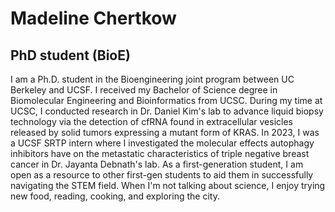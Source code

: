 # Madeline Chertkow
## PhD student (BioE)

I am a Ph.D. student in the Bioengineering joint program between UC Berkeley and UCSF. I received my Bachelor of Science degree in Biomolecular Engineering and Bioinformatics from UCSC. During my time at UCSC, I conducted research in Dr. Daniel Kim's lab to advance liquid biopsy technology via the detection of cfRNA found in extracellular vesicles released by solid tumors expressing a mutant form of KRAS. In 2023, I was a UCSF SRTP intern where I investigated the molecular effects autophagy inhibitors have on the metastatic characteristics of triple negative breast cancer in Dr. Jayanta Debnath's lab. As a first-generation student, I am open as a resource to other first-gen students to aid them in successfully navigating the STEM field. When I'm not talking about science, I enjoy trying new food, reading, cooking, and exploring the city.